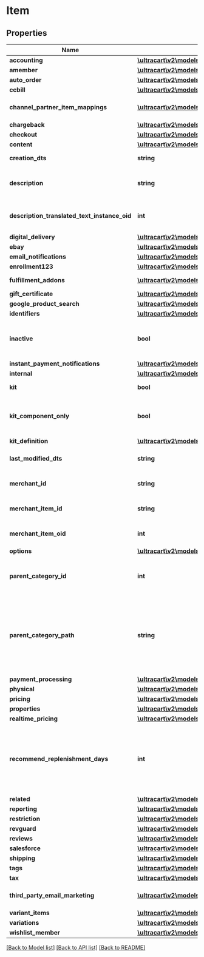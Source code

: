 # Item

## Properties
Name | Type | Description | Notes
------------ | ------------- | ------------- | -------------
**accounting** | [**\ultracart\v2\models\ItemAccounting**](ItemAccounting.md) |  | [optional] 
**amember** | [**\ultracart\v2\models\ItemAmember**](ItemAmember.md) |  | [optional] 
**auto_order** | [**\ultracart\v2\models\ItemAutoOrder**](ItemAutoOrder.md) |  | [optional] 
**ccbill** | [**\ultracart\v2\models\ItemCCBill**](ItemCCBill.md) |  | [optional] 
**channel_partner_item_mappings** | [**\ultracart\v2\models\ItemChannelPartnerMapping[]**](ItemChannelPartnerMapping.md) | Channel Partner Item Mapping | [optional] 
**chargeback** | [**\ultracart\v2\models\ItemChargeback**](ItemChargeback.md) |  | [optional] 
**checkout** | [**\ultracart\v2\models\ItemCheckout**](ItemCheckout.md) |  | [optional] 
**content** | [**\ultracart\v2\models\ItemContent**](ItemContent.md) |  | [optional] 
**creation_dts** | **string** | Date/time of creation | [optional] 
**description** | **string** | Description of the item up to 500 characters. | [optional] 
**description_translated_text_instance_oid** | **int** | Description translated text instance id | [optional] 
**digital_delivery** | [**\ultracart\v2\models\ItemDigitalDelivery**](ItemDigitalDelivery.md) |  | [optional] 
**ebay** | [**\ultracart\v2\models\ItemEbay**](ItemEbay.md) |  | [optional] 
**email_notifications** | [**\ultracart\v2\models\ItemEmailNotifications**](ItemEmailNotifications.md) |  | [optional] 
**enrollment123** | [**\ultracart\v2\models\ItemEnrollment123**](ItemEnrollment123.md) |  | [optional] 
**fulfillment_addons** | [**\ultracart\v2\models\ItemFulfillmentAddon[]**](ItemFulfillmentAddon.md) | Fulfillment Add-ons | [optional] 
**gift_certificate** | [**\ultracart\v2\models\ItemGiftCertificate**](ItemGiftCertificate.md) |  | [optional] 
**google_product_search** | [**\ultracart\v2\models\ItemGoogleProductSearch**](ItemGoogleProductSearch.md) |  | [optional] 
**identifiers** | [**\ultracart\v2\models\ItemIdentifiers**](ItemIdentifiers.md) |  | [optional] 
**inactive** | **bool** | True if this item is inactive and can not be purchased | [optional] 
**instant_payment_notifications** | [**\ultracart\v2\models\ItemInstantPaymentNotifications**](ItemInstantPaymentNotifications.md) |  | [optional] 
**internal** | [**\ultracart\v2\models\ItemInternal**](ItemInternal.md) |  | [optional] 
**kit** | **bool** | True if this item is a kit | [optional] 
**kit_component_only** | **bool** | True if this item can only be usd as a kit component | [optional] 
**kit_definition** | [**\ultracart\v2\models\ItemKitDefinition**](ItemKitDefinition.md) |  | [optional] 
**last_modified_dts** | **string** | Date/time of last modification | [optional] 
**merchant_id** | **string** | UltraCart merchant ID owning item | [optional] 
**merchant_item_id** | **string** | Unique item id assigned to this item | [optional] 
**merchant_item_oid** | **int** | Unique object identifier for this item | [optional] 
**options** | [**\ultracart\v2\models\ItemOption[]**](ItemOption.md) | Options | [optional] 
**parent_category_id** | **int** | Parent category of the item.  Zero indicates the root folder. | [optional] 
**parent_category_path** | **string** | Parent category path.  / indicates the root folder.  This is the folder structure within item management. | [optional] 
**payment_processing** | [**\ultracart\v2\models\ItemPaymentProcessing**](ItemPaymentProcessing.md) |  | [optional] 
**physical** | [**\ultracart\v2\models\ItemPhysical**](ItemPhysical.md) |  | [optional] 
**pricing** | [**\ultracart\v2\models\ItemPricing**](ItemPricing.md) |  | [optional] 
**properties** | [**\ultracart\v2\models\ItemProperty[]**](ItemProperty.md) | Properties | [optional] 
**realtime_pricing** | [**\ultracart\v2\models\ItemRealtimePricing**](ItemRealtimePricing.md) |  | [optional] 
**recommend_replenishment_days** | **int** | Number of days to recommend replenishment after.  Null is not configured.  Set to zero to disable. | [optional] 
**related** | [**\ultracart\v2\models\ItemRelated**](ItemRelated.md) |  | [optional] 
**reporting** | [**\ultracart\v2\models\ItemReporting**](ItemReporting.md) |  | [optional] 
**restriction** | [**\ultracart\v2\models\ItemRestriction**](ItemRestriction.md) |  | [optional] 
**revguard** | [**\ultracart\v2\models\ItemRevguard**](ItemRevguard.md) |  | [optional] 
**reviews** | [**\ultracart\v2\models\ItemReviews**](ItemReviews.md) |  | [optional] 
**salesforce** | [**\ultracart\v2\models\ItemSalesforce**](ItemSalesforce.md) |  | [optional] 
**shipping** | [**\ultracart\v2\models\ItemShipping**](ItemShipping.md) |  | [optional] 
**tags** | [**\ultracart\v2\models\ItemTags**](ItemTags.md) |  | [optional] 
**tax** | [**\ultracart\v2\models\ItemTax**](ItemTax.md) |  | [optional] 
**third_party_email_marketing** | [**\ultracart\v2\models\ItemThirdPartyEmailMarketing[]**](ItemThirdPartyEmailMarketing.md) | 3rd Party Email Marketing | [optional] 
**variant_items** | [**\ultracart\v2\models\ItemVariantItem[]**](ItemVariantItem.md) | Variant Items | [optional] 
**variations** | [**\ultracart\v2\models\ItemVariation[]**](ItemVariation.md) | Variations | [optional] 
**wishlist_member** | [**\ultracart\v2\models\ItemWishlistMember**](ItemWishlistMember.md) |  | [optional] 

[[Back to Model list]](../README.md#documentation-for-models) [[Back to API list]](../README.md#documentation-for-api-endpoints) [[Back to README]](../README.md)


